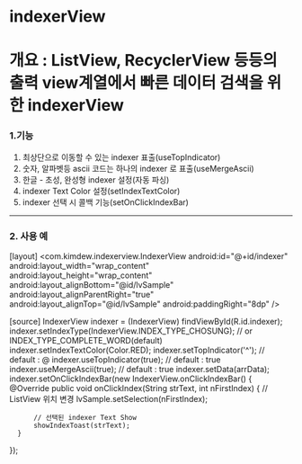 # indexerView


# 개요 : ListView, RecyclerView 등등의 출력 view계열에서 빠른 데이터 검색을 위한 indexerView
### 1.기능
  1) 최상단으로 이동할 수 있는 indexer 표출(useTopIndicator)
  2) 숫자, 알파벳등 ascii 코드는 하나의 indexer 로 표출(useMergeAscii)
  3) 한글 - 초성, 완성형 indexer 설정(자동 파싱)
  4) indexer Text Color 설정(setIndexTextColor)
  5) indexer 선택 시 콜백 기능(setOnClickIndexBar)
 
****

### 2. 사용 예
 [layout]
  <com.kimdew.indexerview.IndexerView
        android:id="@+id/indexer"
        android:layout_width="wrap_content"
        android:layout_height="wrap_content"
        android:layout_alignBottom="@id/lvSample"
        android:layout_alignParentRight="true"
        android:layout_alignTop="@id/lvSample"
        android:paddingRight="8dp" />
        
 [source]
  IndexerView indexer = (IndexerView) findViewById(R.id.indexer);
  indexer.setIndexType(IndexerView.INDEX_TYPE_CHOSUNG);   // or INDEX_TYPE_COMPLETE_WORD(default)
  indexer.setIndexTextColor(Color.RED);
  indexer.setTopIndicator('^');           // default : @
  indexer.useTopIndicator(true);          // default : true
  indexer.useMergeAscii(true);            // default : true
  indexer.setData(arrData);
  indexer.setOnClickIndexBar(new IndexerView.onClickIndexBar() {
      @Override
      public void onClickIndex(String strText, int nFirstIndex) {
          // ListView 위치 변경
          lvSample.setSelection(nFirstIndex);
          
          // 선택된 indexer Text Show
          showIndexToast(strText);
      }
  });
